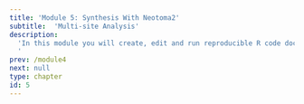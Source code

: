 ```yaml
---
title: 'Module 5: Synthesis With Neotoma2'
subtitle:  'Multi-site Analysis'
description:
  'In this module you will create, edit and run reproducible R code documents using RMarkdown.
  '
prev: /module4
next: null
type: chapter
id: 5
---
```


<exercise id="0" title="A Complex Workflow">


</exercise>

<exercise id="1" title="A Complex Workflow Binder">


</exercise>